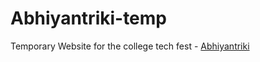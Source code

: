 # Abhiyantriki-temp
Temporary Website for the college tech fest - [Abhiyantriki](http://kjsce-abhiyantriki.org)
